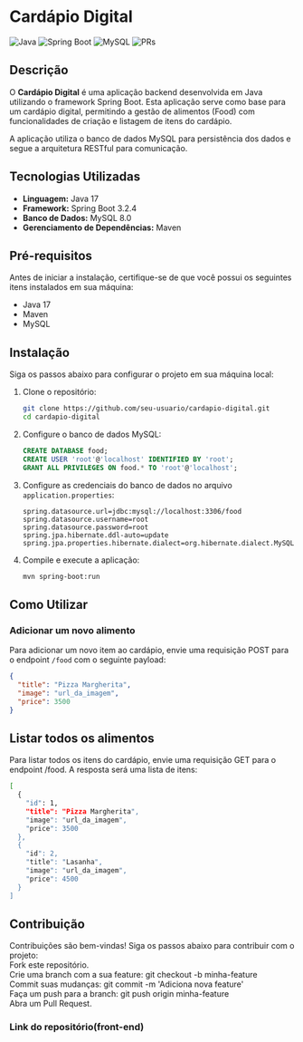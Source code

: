 # Cardápio Digital

![Java](https://img.shields.io/badge/Java-17-blue)
![Spring Boot](https://img.shields.io/badge/Spring%20Boot-3.2.4-brightgreen)
![MySQL](https://img.shields.io/badge/MySQL-8.0-orange)
![PRs](https://img.shields.io/badge/PRs-welcome-brightgreen)

## Descrição

O **Cardápio Digital** é uma aplicação backend desenvolvida em Java utilizando o framework Spring Boot. Esta aplicação serve como base para um cardápio digital, permitindo a gestão de alimentos (Food) com funcionalidades de criação e listagem de itens do cardápio. 

A aplicação utiliza o banco de dados MySQL para persistência dos dados e segue a arquitetura RESTful para comunicação.

## Tecnologias Utilizadas

- **Linguagem:** Java 17
- **Framework:** Spring Boot 3.2.4
- **Banco de Dados:** MySQL 8.0
- **Gerenciamento de Dependências:** Maven

## Pré-requisitos

Antes de iniciar a instalação, certifique-se de que você possui os seguintes itens instalados em sua máquina:

- Java 17
- Maven
- MySQL

## Instalação

Siga os passos abaixo para configurar o projeto em sua máquina local:

1. Clone o repositório:
    ```bash
    git clone https://github.com/seu-usuario/cardapio-digital.git
    cd cardapio-digital
    ```

2. Configure o banco de dados MySQL:
    ```sql
    CREATE DATABASE food;
    CREATE USER 'root'@'localhost' IDENTIFIED BY 'root';
    GRANT ALL PRIVILEGES ON food.* TO 'root'@'localhost';
    ```

3. Configure as credenciais do banco de dados no arquivo `application.properties`:
    ```properties
    spring.datasource.url=jdbc:mysql://localhost:3306/food
    spring.datasource.username=root
    spring.datasource.password=root
    spring.jpa.hibernate.ddl-auto=update
    spring.jpa.properties.hibernate.dialect=org.hibernate.dialect.MySQL8Dialect
    ```

4. Compile e execute a aplicação:
    ```bash
    mvn spring-boot:run
    ```

## Como Utilizar

### Adicionar um novo alimento

Para adicionar um novo item ao cardápio, envie uma requisição POST para o endpoint `/food` com o seguinte payload:
```json
{
  "title": "Pizza Margherita",
  "image": "url_da_imagem",
  "price": 3500
}
```

## Listar todos os alimentos
Para listar todos os itens do cardápio, envie uma requisição GET para o endpoint /food. A resposta será uma lista de itens:
```bash
[
  {
    "id": 1,
    "title": "Pizza Margherita",
    "image": "url_da_imagem",
    "price": 3500
  },
  {
    "id": 2,
    "title": "Lasanha",
    "image": "url_da_imagem",
    "price": 4500
  }
]
```

## Contribuição
Contribuições são bem-vindas! Siga os passos abaixo para contribuir com o projeto:<br>
Fork este repositório.<br>
Crie uma branch com a sua feature: git checkout -b minha-feature<br>
Commit suas mudanças: git commit -m 'Adiciona nova feature'<br>
Faça um push para a branch: git push origin minha-feature<br>
Abra um Pull Request.<br>

### Link do repositório(front-end) 




